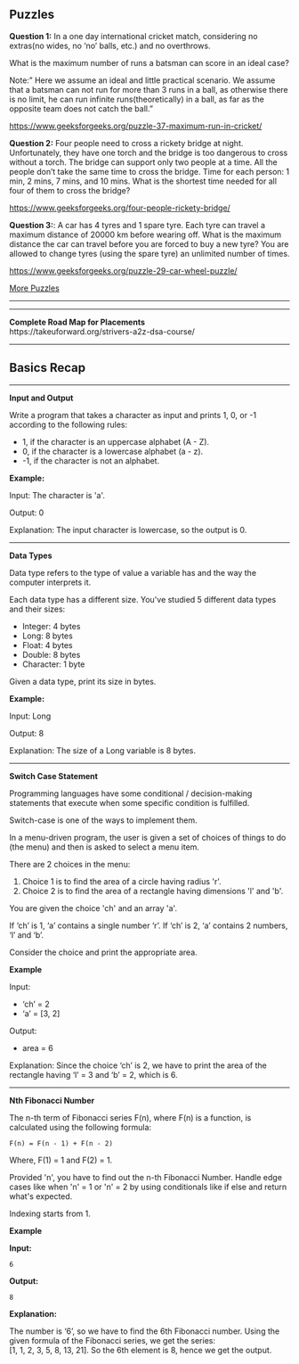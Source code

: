 **Puzzles**
--------------------------------------------------------------------------------------------------------------------------------------------------
**Question 1:** In a one day international cricket match, considering no extras(no wides, no ‘no’ balls, etc.) and no overthrows.

What is the maximum number of runs a batsman can score in an ideal case?

Note:” Here we assume an ideal and little practical scenario. We assume that a batsman can not run for more than 3 runs in a ball, as otherwise there is no limit, he can run infinite runs(theoretically) in a ball, as far as the opposite team does not catch the ball.”

https://www.geeksforgeeks.org/puzzle-37-maximum-run-in-cricket/

**Question 2:** Four people need to cross a rickety bridge at night. Unfortunately, they have one torch and the bridge is too dangerous to cross without a torch. The bridge can support only two people at a time. All the people don’t take the same time to cross the bridge. Time for each person: 1 min, 2 mins, 7 mins, and 10 mins. What is the shortest time needed for all four of them to cross the bridge?

https://www.geeksforgeeks.org/four-people-rickety-bridge/

**Question 3:**: A car has 4 tyres and 1 spare tyre. Each tyre can travel a maximum distance of 20000 km before wearing off. What is the maximum distance the car can travel before you are forced to buy a new tyre? You are allowed to change tyres (using the spare tyre) an unlimited number of times. 

https://www.geeksforgeeks.org/puzzle-29-car-wheel-puzzle/

[More Puzzles](https://www.geeksforgeeks.org/puzzles/)

-------------------------------------------------------------------------------------------------------------------------------------------------
<hr>
<b>Complete Road Map for Placements</b> <br/>
https://takeuforward.org/strivers-a2z-dsa-course/
<hr>

## Basics Recap
<hr>

**Input and Output**

Write a program that takes a character as input and prints 1, 0, or -1 according to the following rules:

- 1, if the character is an uppercase alphabet (A - Z).
- 0, if the character is a lowercase alphabet (a - z).
- -1, if the character is not an alphabet.

**Example:**

Input: The character is 'a'.

Output: 0

Explanation: The input character is lowercase, so the output is 0.

---

**Data Types**

Data type refers to the type of value a variable has and the way the computer interprets it.

Each data type has a different size. You've studied 5 different data types and their sizes:

- Integer: 4 bytes
- Long: 8 bytes
- Float: 4 bytes
- Double: 8 bytes
- Character: 1 byte

Given a data type, print its size in bytes.

**Example:**

Input: Long

Output: 8

Explanation: The size of a Long variable is 8 bytes.

---

**Switch Case Statement**

Programming languages have some conditional / decision-making statements that execute when some specific condition is fulfilled.

Switch-case is one of the ways to implement them.

In a menu-driven program, the user is given a set of choices of things to do (the menu) and then is asked to select a menu item.

There are 2 choices in the menu:

1. Choice 1 is to find the area of a circle having radius 'r'.
2. Choice 2 is to find the area of a rectangle having dimensions 'l' and 'b'.

You are given the choice 'ch' and an array 'a'.

If ‘ch’ is 1, ‘a’ contains a single number ‘r’. If ‘ch’ is 2, ‘a’ contains 2 numbers, ‘l’ and ‘b’.

Consider the choice and print the appropriate area.

**Example**

Input:
- ‘ch’ = 2
- ‘a’ = [3, 2]

Output:
- area = 6

Explanation:
Since the choice ‘ch’ is 2, we have to print the area of the rectangle having ‘l’ = 3 and ‘b’ = 2, which is 6.

---

**Nth Fibonacci Number**

The n-th term of Fibonacci series F(n), where F(n) is a function, is calculated using the following formula:

```
F(n) = F(n - 1) + F(n - 2)
```

Where, F(1) = 1 and F(2) = 1.

Provided 'n', you have to find out the n-th Fibonacci Number. Handle edge cases like when 'n' = 1 or 'n' = 2 by using conditionals like if else and return what's expected.

Indexing starts from 1.

**Example**

**Input:**

```
6
```

**Output:**

```
8
```

**Explanation:**

The number is ‘6’, so we have to find the 6th Fibonacci number. Using the given formula of the Fibonacci series, we get the series:    
[1, 1, 2, 3, 5, 8, 13, 21]. So the 6th element is 8, hence we get the output.

